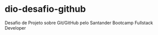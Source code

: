 # dio-desafio-github
Desafio de Projeto sobre Git/GitHub pelo Santander Bootcamp Fullstack Developer
